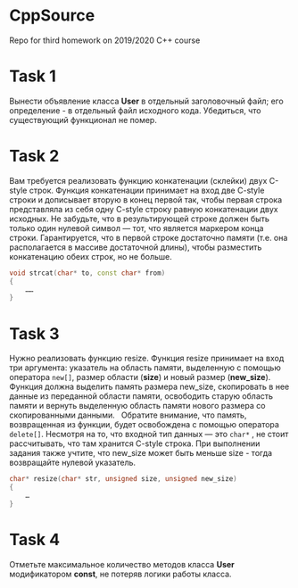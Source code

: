 # CppSource

Repo for third homework on 2019/2020 C++ course

# Task 1

Вынести объявление класса **User** в отдельный заголовочный файл; его определение - в отдельный файл исходного кода. Убедиться, что существующий функционал не помер.

# Task 2

Вам требуется реализовать функцию конкатенации (склейки) двух C-style строк. Функция конкатенации принимает на вход две C-style строки и дописывает вторую в конец первой так, чтобы первая строка представляла из себя одну C-style строку равную конкатенации двух исходных.
Не забудьте, что в результирующей строке должен быть только один нулевой символ — тот, что является маркером конца строки. Гарантируется, что в первой строке достаточно памяти (т.е. она располагается в массиве достаточной длины), чтобы разместить конкатенацию обеих строк, но не больше.

```cpp
void strcat(char* to, const char* from)
{
	……
}
```

# Task 3

Нужно реализовать функцию resize. Функция resize принимает на вход три аргумента: указатель на область памяти, выделенную с помощью оператора `new[]`, размер области (**size**) и новый размер (**new_size**). Функция должна выделить память размера new_size, скопировать в нее данные из переданной области памяти, освободить старую область памяти и вернуть выделенную область памяти нового размера со скопированными данными.  
Обратите внимание, что память, возвращенная из функции, будет освобождена с помощью оператора `delete[]`. Несмотря на то, что входной тип данных — это `сhar*` , не стоит рассчитывать, что там хранится C-style строка. При выполнении задания также учтите, что new_size может быть меньше size - тогда возвращайте нулевой указатель.

```cpp
char* resize(char* str, unsigned size, unsigned new_size) 
{ 
	… 
}
```

# Task 4

Отметьте максимальное количество методов класса **User** модификатором **const**, не потеряв логики работы класса.




